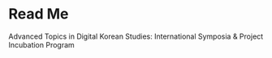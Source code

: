 # Read Me
Advanced Topics in Digital Korean Studies: International Symposia &amp; Project Incubation Program
